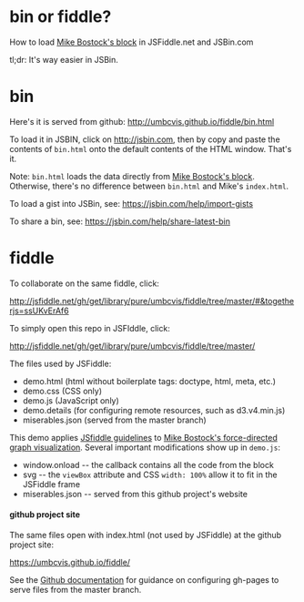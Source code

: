 # bin or fiddle?

How to load [Mike Bostock's block](https://bl.ocks.org/mbostock/4062045) in JSFiddle.net and JSBin.com

tl;dr:  It's way easier in JSBin.

# bin

Here's it is served from github: <http://umbcvis.github.io/fiddle/bin.html>

To load it in JSBIN, click on <http://jsbin.com>, then
by copy and paste the contents of ```bin.html``` onto the default
contents of the HTML window.  That's it.

Note: ````bin.html```` loads the data directly from 
[Mike Bostock's block](https://bl.ocks.org/mbostock/4062045). Otherwise, 
there's no difference between ````bin.html```` and Mike's ````index.html````.

To load a gist into JSBin, see: <https://jsbin.com/help/import-gists>

To share a bin, see: <https://jsbin.com/help/share-latest-bin>

# fiddle

To collaborate on the same fiddle, click:

http://jsfiddle.net/gh/get/library/pure/umbcvis/fiddle/tree/master/#&togetherjs=ssUKvErAf6

To simply open this repo in JSFIddle, click:

<http://jsfiddle.net/gh/get/library/pure/umbcvis/fiddle/tree/master/>

The files used by JSFiddle:

* demo.html (html without boilerplate tags: doctype, html, meta, etc.)
* demo.css (CSS only)
* demo.js (JavaScript only)
* demo.details (for configuring remote resources, such as d3.v4.min.js)
* miserables.json (served from the master branch)

This demo applies <a href="http://doc.jsfiddle.net/use/github_read.html" target="_blank">JSfiddle guidelines</a> to [Mike Bostock's force-directed graph visualization](https://bl.ocks.org/mbostock/4064025).  Several important modifications show up in ```demo.js```:

* window.onload -- the callback contains all the code from the block
* svg -- the ```viewBox``` attribute and CSS ```width: 100%``` allow it to fit in the JSFiddle frame
* miserables.json -- served from this github project's website

#### github project site

The same files open with index.html (not used by JSFiddle) at the github project site:

<https://umbcvis.github.io/fiddle/>

See the [Github documentation](https://help.github.com/articles/configuring-a-publishing-source-for-github-pages/)
for guidance on configuring gh-pages to serve files from the master branch.
